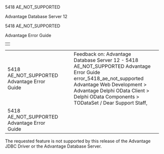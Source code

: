 5418 AE\_NOT\_SUPPORTED




Advantage Database Server 12  

5418 AE\_NOT\_SUPPORTED

Advantage Error Guide

|  |
| --- |
|  |

|  |  |  |  |  |
| --- | --- | --- | --- | --- |
| 5418 AE\_NOT\_SUPPORTED  Advantage Error Guide |  |  | Feedback on: Advantage Database Server 12 - 5418 AE\_NOT\_SUPPORTED Advantage Error Guide error\_5418\_ae\_not\_supported Advantage Web Development > Advantage Delphi OData Client > Delphi OData Components > TODataSet / Dear Support Staff, |  |
| 5418 AE\_NOT\_SUPPORTED  Advantage Error Guide |  |  |  |  |

The requested feature is not supported by this release of the Advantage JDBC Driver or the Advantage Database Server.
